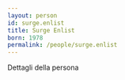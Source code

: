 ```yaml
---
layout: person
id: surge.enlist
title: Surge Enlist
born: 1978
permalink: /people/surge.enlist
---
```


Dettagli della persona 